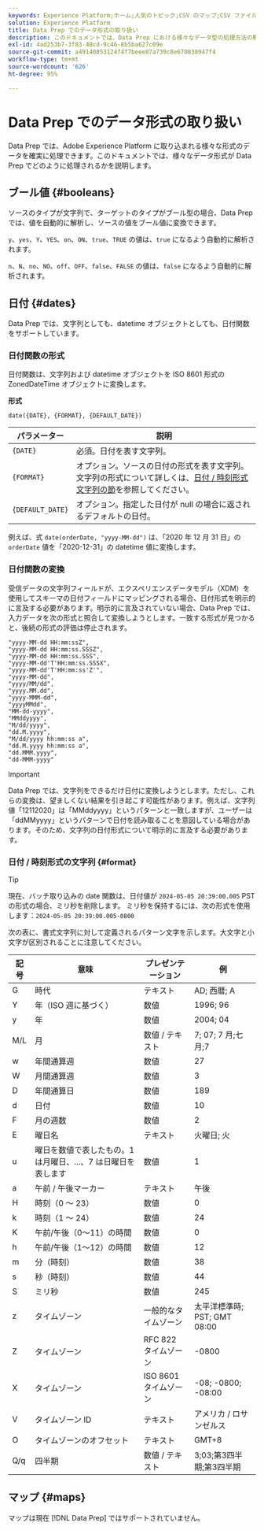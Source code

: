 ```yaml
---
keywords: Experience Platform;ホーム;人気のトピック;CSV のマップ;CSV ファイルのマップ;xdm への CSV ファイルのマップ;xdm への CSV のマップ;ui ガイド;マッパー;マッピング;data prep;データ準備;データの準備;
solution: Experience Platform
title: Data Prep でのデータ形式の取り扱い
description: このドキュメントでは、Data Prep における様々なデータ型の処理方法の概要について説明します。
exl-id: 4ad253b7-3f83-48cd-9c46-8b5ba627c09e
source-git-commit: a49140853124f4f7beee87a739c8e670838947f4
workflow-type: tm+mt
source-wordcount: '626'
ht-degree: 95%

---
```


# Data Prep でのデータ形式の取り扱い

Data Prep では、Adobe Experience Platform に取り込まれる様々な形式のデータを確実に処理できます。このドキュメントでは、様々なデータ形式が Data Prep でどのように処理されるかを説明します。

## ブール値 {#booleans}

ソースのタイプが文字列で、ターゲットのタイプがブール型の場合、Data Prep では、値を自動的に解析し、ソースの値をブール値に変換できます。

`y`、`yes`、`Y`、`YES`、`on`、`ON`、`true`、`TRUE` の値は、`true` になるよう自動的に解析されます。

`n`、`N`、`no`、`NO`、`off`、`OFF`、`false`、`FALSE` の値は、`false` になるよう自動的に解析されます。

## 日付 {#dates}

Data Prep では、文字列としても、datetime オブジェクトとしても、日付関数をサポートしています。

### 日付関数の形式

日付関数は、文字列および datetime オブジェクトを ISO 8601 形式の ZonedDateTime オブジェクトに変換します。

**形式**

```http
date({DATE}, {FORMAT}, {DEFAULT_DATE})
```

| パラメーター | 説明 |
| --------- | ----------- |
| `{DATE}` | 必須。日付を表す文字列。 |
| `{FORMAT}` | オプション。ソースの日付の形式を表す文字列。文字列の形式について詳しくは、[日付 / 時刻形式文字列の節](#format)を参照してください。 |
| `{DEFAULT_DATE}` | オプション。指定した日付が null の場合に返されるデフォルトの日付。 |

例えば、式 `date(orderDate, "yyyy-MM-dd")` は、「2020 年 12 月 31 日」の `orderDate` 値を「2020-12-31」の datetime 値に変換します。

### 日付関数の変換

受信データの文字列フィールドが、エクスペリエンスデータモデル（XDM）を使用してスキーマの日付フィールドにマッピングされる場合、日付形式を明示的に言及する必要があります。明示的に言及されていない場合、Data Prep では、入力データを次の形式と照合して変換しようとします。一致する形式が見つかると、後続の形式の評価は停止されます。

```console
"yyyy-MM-dd HH:mm:ssZ",
"yyyy-MM-dd HH:mm:ss.SSSZ",
"yyyy-MM-dd HH:mm:ss.SSS",
"yyyy-MM-dd'T'HH:mm:ss.SSSX",
"yyyy-MM-dd'T'HH:mm:ss'Z'",
"yyyy-MM-dd",
"yyyy/MM/dd",
"yyyy.MM.dd",
"yyyy-MMM-dd",
"yyyyMMdd",
"MM-dd-yyyy",
"MMddyyyy",
"M/dd/yyyy",
"dd.M.yyyy",
"M/dd/yyyy hh:mm:ss a",
"dd.M.yyyy hh:mm:ss a",
"dd.MMM.yyyy",
"dd-MMM-yyyy"
```

>[!IMPORTANT]
>
> Data Prep では、文字列をできるだけ日付に変換しようとします。ただし、これらの変換は、望ましくない結果を引き起こす可能性があります。例えば、文字列値「12112020」は「MMddyyyy」というパターンと一致しますが、ユーザーは「ddMMyyyy」というパターンで日付を読み取ることを意図している場合があります。そのため、文字列の日付形式について明示的に言及する必要があります。

### 日付 / 時刻形式の文字列 {#format}

>[!TIP]
>
>現在、バッチ取り込みの date 関数は、日付値が `2024-05-05 20:39:00.005` PST の形式の場合、ミリ秒を削除します。 ミリ秒を保持するには、次の形式を使用します：`2024-05-05 20:39:00.005-0800`

次の表に、書式文字列に対して定義されるパターン文字を示します。大文字と小文字が区別されることに注意してください。

| 記号 | 意味 | プレゼンテーション | 例 |
| ------ | ------- | ------------ | ------- |
| G | 時代 | テキスト | AD; 西暦; A |
| Y | 年（ISO 週に基づく） | 数値 | 1996; 96 |
| y | 年 | 数値 | 2004; 04 |
| M/L | 月 | 数値 / テキスト | 7; 07; 7 月;七月;7 |
| w | 年間通算週 | 数値 | 27 |
| W | 月間通算週 | 数値 | 3 |
| D | 年間通算日 | 数値 | 189 |
| d | 日付 | 数値 | 10 |
| F | 月の週数 | 数値 | 2 |
| E | 曜日名 | テキスト | 火曜日; 火 |
| u | 曜日を数値で表したもの。1 は月曜日、...、7 は日曜日を表します | 数値 | 1 |
| a | 午前 / 午後マーカー | テキスト | 午後 |
| H | 時刻（0 ～ 23） | 数値 | 0 |
| k | 時刻（1 ～ 24） | 数値 | 24 |
| K | 午前/午後（0～11）の時間 | 数値 | 0 |
| h | 午前/午後（1～12）の時間 | 数値 | 12 |
| m | 分（時刻） | 数値 | 38 |
| s | 秒（時刻） | 数値 | 44 |
| S | ミリ秒 | 数値 | 245 |
| z | タイムゾーン | 一般的なタイムゾーン | 太平洋標準時; PST; GMT 08:00 |
| Z | タイムゾーン | RFC 822 タイムゾーン | -0800 |
| X | タイムゾーン | ISO 8601 タイムゾーン | -08; -0800; -08:00 |
| V | タイムゾーン ID | テキスト | アメリカ / ロサンゼルス |
| O | タイムゾーンのオフセット | テキスト | GMT+8 |
| Q/q | 四半期 | 数値 / テキスト | 3;03;第3四半期;第3四半期 |

## マップ {#maps}

マップは現在 [!DNL Data Prep] ではサポートされていません。
